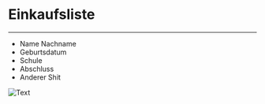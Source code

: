 # Einkaufsliste

---

- Name Nachname
- Geburtsdatum
- Schule
- Abschluss
- Anderer Shit

![Text](https://cdn.pixabay.com/photo/2014/05/18/22/40/honeycomb-347558_1280.jpg)
